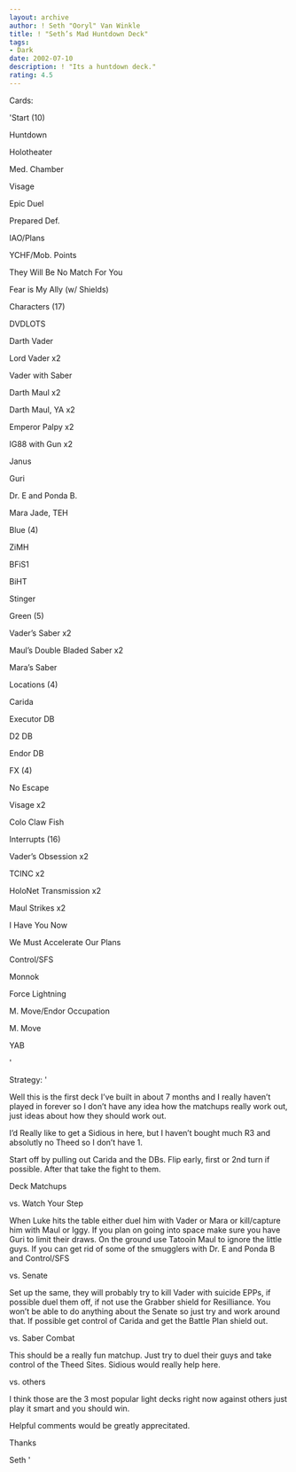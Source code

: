 ```yaml
---
layout: archive
author: ! Seth "Ooryl" Van Winkle
title: ! "Seth’s Mad Huntdown Deck"
tags:
- Dark
date: 2002-07-10
description: ! "Its a huntdown deck."
rating: 4.5
---
```

Cards: 

'Start (10)

Huntdown

Holotheater

Med. Chamber

Visage

Epic Duel

Prepared Def.

IAO/Plans

YCHF/Mob. Points

They Will Be No Match For You

Fear is My Ally (w/ Shields)


Characters (17)

DVDLOTS

Darth Vader

Lord Vader x2

Vader with Saber

Darth Maul x2

Darth Maul, YA x2

Emperor Palpy x2

IG88 with Gun x2

Janus

Guri

Dr. E and Ponda B.

Mara Jade, TEH


Blue (4)

ZiMH

BFiS1

BiHT

Stinger


Green (5)

Vader’s Saber x2

Maul’s Double Bladed Saber x2

Mara’s Saber


Locations (4)

Carida

Executor DB

D2 DB

Endor DB


FX (4)

No Escape

Visage x2

Colo Claw Fish


Interrupts (16)

Vader’s Obsession x2

TCINC x2

HoloNet Transmission x2

Maul Strikes x2

I Have You Now

We Must Accelerate Our Plans

Control/SFS

Monnok

Force Lightning

M. Move/Endor Occupation

M. Move

YAB




'

Strategy: '

Well this is the first deck I’ve built in about 7 months and I really haven’t played in forever so I don’t have any idea how the matchups really work out, just ideas about how they should work out.


I’d Really like to get a Sidious in here, but I haven’t bought much R3 and absolutly no Theed so I don’t have 1.


Start off by pulling out Carida and the DBs.  Flip early, first or 2nd turn if possible.  After that take the fight to them.


Deck Matchups


vs. Watch Your Step

When Luke hits the table either duel him with Vader or Mara or kill/capture him with Maul or Iggy.  If you plan on going into space make sure you have Guri to limit their draws.  On the ground use Tatooin Maul to ignore the little guys.  If you can get rid of some of the smugglers with Dr. E and Ponda B and Control/SFS


vs. Senate

Set up the same, they will probably try to kill Vader with suicide EPPs, if possible duel them off, if not use the Grabber shield for Resilliance.  You won’t be able to do anything about the Senate so just try and work around that.  If possible get control of Carida and get the Battle Plan shield out.


vs. Saber Combat

This should be a really fun matchup.  Just try to duel their guys and take control of the Theed Sites.  Sidious would really help here.


vs. others

I think those are the 3 most popular light decks right now against others just play it smart and you should win.


Helpful comments would be greatly apprecitated.


Thanks

Seth '